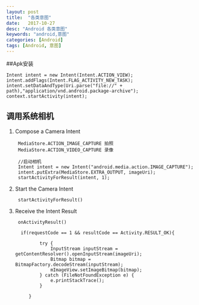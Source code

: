 ```yaml
---
layout: post
title:  "各类意图"
date:   2017-10-27
desc: "Android 各类意图"
keywords: "android,意图"
categories: [Android]
tags: [Android, 意图]
---
```


##Apk安装

	Intent intent = new Intent(Intent.ACTION_VIEW);
	intent.addFlags(Intent.FLAG_ACTIVITY_NEW_TASK);
	intent.setDataAndType(Uri.parse("file://" + path),"application/vnd.android.package-archive");
	context.startActivity(intent);

## 调用系统相机

1. Compose a Camera Intent

		MediaStore.ACTION_IMAGE_CAPTURE 拍照
		MediaStore.ACTION_VIDEO_CAPTURE 录像

		//启动相机
		Intent intent = new Intent("android.media.action.IMAGE_CAPTURE");
		intent.putExtra(MediaStore.EXTRA_OUTPUT, imageUri);
		startActivityForResult(intent, 1);

2. Start the Camera Intent

		startActivityForResult()

3. Receive the Intent Result

		onActivityResult()
	
		 if(requestCode == 1 && resultCode == Activity.RESULT_OK){
	
	            try {
	                InputStream inputStream = getContentResolver().openInputStream(imageUri);
	                Bitmap bitmap = BitmapFactory.decodeStream(inputStream);
	                mImageView.setImageBitmap(bitmap);
	            } catch (FileNotFoundException e) {
	                e.printStackTrace();
	            }
	
	        }
